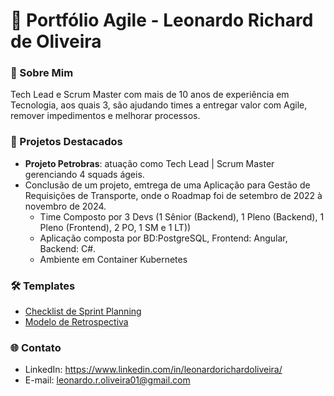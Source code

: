 # 🚀 Portfólio Agile - Leonardo Richard de Oliveira  

### 👋 Sobre Mim  
Tech Lead e Scrum Master com mais de 10 anos de experiência em Tecnologia, aos quais 3, são ajudando times a entregar valor com Agile, remover impedimentos e melhorar processos.  

### 📂 Projetos Destacados  
- **Projeto Petrobras**: atuação como Tech Lead | Scrum Master gerenciando 4 squads ágeis.
- Conclusão de um projeto, emtrega de uma Aplicação para Gestão de Requisições de Transporte, onde o Roadmap foi de setembro de 2022 à novembro de 2024.
   - Time Composto por 3 Devs (1 Sênior (Backend), 1 Pleno (Backend), 1 Pleno (Frontend), 2 PO, 1 SM e 1 LT))
   - Aplicação composta por BD:PostgreSQL, Frontend: Angular, Backend: C#.
   - Ambiente em Container Kubernetes 

### 🛠️ Templates  
- [Checklist de Sprint Planning](https://github.com/LeonardoRichardDeOliveira-Agile/agile-portfolio/blob/main/templates/F1%20PLANNING%20TEMPLATE.docx)  
- [Modelo de Retrospectiva](https://github.com/LeonardoRichardDeOliveira-Agile/agile-portfolio/blob/main/templates/F1%20RETRO%20TEMPLATE.docx)  

### 🌐 Contato  
- LinkedIn: https://www.linkedin.com/in/leonardorichardoliveira/ 
- E-mail: leonardo.r.oliveira01@gmail.com 
